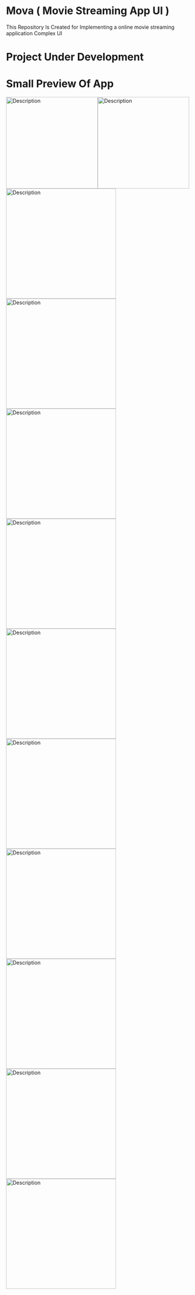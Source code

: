 # Mova ( Movie Streaming App UI )

This Repository Is Created for Implementing a online movie streaming application Complex UI

# Project Under Development

# Small Preview Of App
<img src="preview/images/0-light.jpg" alt="Description" width="250" height="auto"><img src="preview/images/0-dark.jpg" alt="Description" width="250" height="auto">
<img src="preview/images/1-light.jpg" alt="Description" width="300" height="auto"><img src="preview/images/1-dark.jpg" alt="Description" width="300" height="auto">
<img src="preview/images/2-light.jpg" alt="Description" width="300" height="auto"><img src="preview/images/2-dark.jpg" alt="Description" width="300" height="auto">
<img src="preview/images/3-light.jpg" alt="Description" width="300" height="auto"><img src="preview/images/3-dark.jpg" alt="Description" width="300" height="auto">
<img src="preview/images/4-light.jpg" alt="Description" width="300" height="auto"><img src="preview/images/4-dark.jpg" alt="Description" width="300" height="auto">
<img src="preview/images/5-light.jpg" alt="Description" width="300" height="auto"><img src="preview/images/5-dark.jpg" alt="Description" width="300" height="auto">
